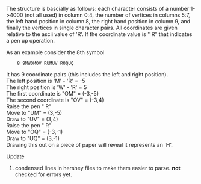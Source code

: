 The structure is bascially as follows: each character consists of a number 1->4000 (not all used) in column 0:4, the number of vertices in columns 5:7, the left hand position in column 8, the right hand position in column 9, and finally the vertices in single character pairs. All coordinates are given relative to the ascii value of 'R'. If the coordinate value is " R" that indicates a pen up operation.

As an example consider the 8th symbol

```
    8 9MWOMOV RUMUV ROQUQ
```

It has 9 coordinate pairs (this includes the left and right position).  
The left position is 'M' - 'R' = -5  
The right position is 'W' - 'R' = 5  
The first coordinate is "OM" = (-3,-5)  
The second coordinate is "OV" = (-3,4)  
Raise the pen " R"  
Move to "UM" = (3,-5)  
Draw to "UV" = (3,4)  
Raise the pen " R"  
Move to "OQ" = (-3,-1)  
Draw to "UQ" = (3,-1)  
Drawing this out on a piece of paper will reveal it represents an 'H'. 

Update
  1. condensed lines in hershey files to make them easier to parse. **not** checked for errors yet.

  